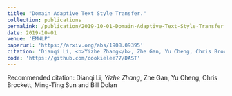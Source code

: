 ```yaml
---
title: "Domain Adaptive Text Style Transfer."
collection: publications
permalink: /publication/2019-10-01-Domain-Adaptive-Text-Style-Transfer
date: 2019-10-01
venue: 'EMNLP'
paperurl: 'https://arxiv.org/abs/1908.09395'
citation: 'Dianqi Li, <b>Yizhe Zhang</b>, Zhe Gan, Yu Cheng, Chris Brockett, Ming-Ting Sun and Bill Dolan'
code: 'https://github.com/cookielee77/DAST'
---
```

Recommended citation: Dianqi Li, *Yizhe Zhang*, Zhe Gan, Yu Cheng, Chris Brockett, Ming-Ting Sun and Bill Dolan